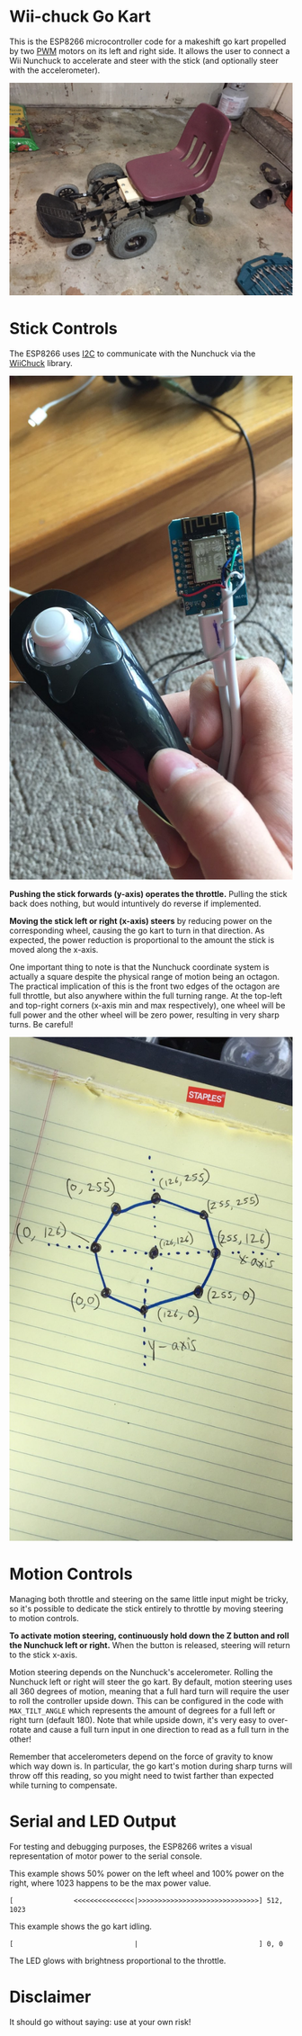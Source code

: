 # Wii-chuck Go Kart

This is the ESP8266 microcontroller code for a makeshift go kart propelled by two [PWM][] motors on its left and right side. It allows the user to connect a Wii Nunchuck to accelerate and steer with the stick (and optionally steer with the accelerometer).

[PWM]: https://en.wikipedia.org/wiki/Pulse-width_modulation

![The "go kart" in question looks more like a wheel chair.](img/gokart.jpg)

# Stick Controls

The ESP8266 uses [I2C][] to communicate with the Nunchuck via the [WiiChuck][] library.

[I2C]: https://en.wikipedia.org/wiki/I2C
[WiiChuck]: https://www.arduino.cc/reference/en/libraries/wiichuck/

![Wii Nunchuck soldered to an ESP8266](img/nunchuck-connected.jpg)

**Pushing the stick forwards (y-axis) operates the throttle.** Pulling the stick back does nothing, but would intuntively do reverse if implemented.

**Moving the stick left or right (x-axis) steers** by reducing power on the corresponding wheel, causing the go kart to turn in that direction. As expected, the power reduction is proportional to the amount the stick is moved along the x-axis.

One important thing to note is that the Nunchuck coordinate system is actually a square despite the physical range of motion being an octagon. The practical implication of this is the front two edges of the octagon are full throttle, but also anywhere within the full turning range. At the top-left and top-right corners (x-axis min and max respectively), one wheel will be full power and the other wheel will be zero power, resulting in very sharp turns. Be careful!

![The control stick coordinate space deforms an octagon into a square.](img/stick-coordinates.jpg)

# Motion Controls

Managing both throttle and steering on the same little input might be tricky, so it's possible to dedicate the stick entirely to throttle by moving steering to motion controls.

**To activate motion steering, continuously hold down the Z button and roll the Nunchuck left or right.** When the button is released, steering will return to the stick x-axis.

Motion steering depends on the Nunchuck's accelerometer. Rolling the Nunchuck left or right will steer the go kart. By default, motion steering uses all 360 degrees of motion, meaning that a full hard turn will require the user to roll the controller upside down. This can be configured in the code with `MAX_TILT_ANGLE` which represents the amount of degrees for a full left or right turn (default 180). Note that while upside down, it's very easy to over-rotate and cause a full turn input in one direction to read as a full turn in the other!

Remember that accelerometers depend on the force of gravity to know which way down is. In particular, the go kart's motion during sharp turns will throw off this reading, so you might need to twist farther than expected while turning to compensate.

# Serial and LED Output

For testing and debugging purposes, the ESP8266 writes a visual representation of motor power to the serial console.

This example shows 50% power on the left wheel and 100% power on the right, where 1023 happens to be the max power value.

    [               <<<<<<<<<<<<<<<|>>>>>>>>>>>>>>>>>>>>>>>>>>>>>>] 512, 1023

This example shows the go kart idling.

    [                              |                              ] 0, 0

The LED glows with brightness proportional to the throttle.

# Disclaimer

It should go without saying: use at your own risk!
